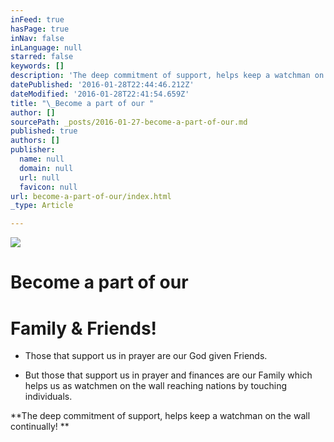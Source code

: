 ```yaml
---
inFeed: true
hasPage: true
inNav: false
inLanguage: null
starred: false
keywords: []
description: 'The deep commitment of support, helps keep a watchman on the wall continually!  '
datePublished: '2016-01-28T22:44:46.212Z'
dateModified: '2016-01-28T22:41:54.659Z'
title: "\_Become a part of our "
author: []
sourcePath: _posts/2016-01-27-become-a-part-of-our.md
published: true
authors: []
publisher:
  name: null
  domain: null
  url: null
  favicon: null
url: become-a-part-of-our/index.html
_type: Article

---
```

![](https://the-grid-user-content.s3-us-west-2.amazonaws.com/831e7a8d-403a-4c06-9a69-011fa8f5eff9.jpg)

# Become a part of our 

# Family & Friends!

* Those that support us in prayer are our God given Friends. 

* But those that support us in prayer and finances are our Family which helps us as watchmen on the wall reaching nations by touching individuals. 

**The deep commitment of support, helps keep a watchman on the wall continually!  **